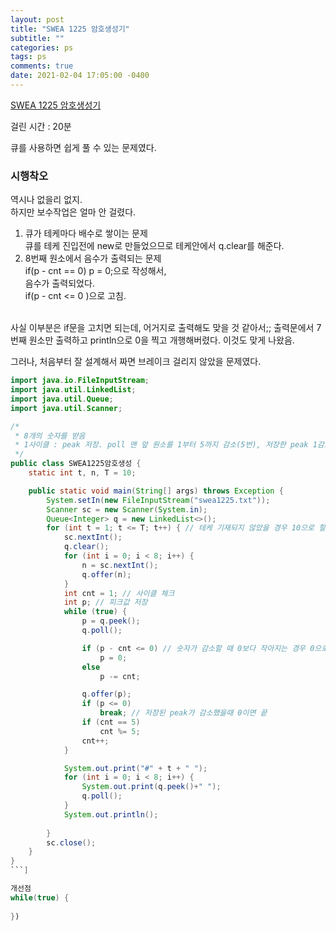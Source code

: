 ```yaml
---
layout: post
title: "SWEA 1225 암호생성기"
subtitle: ""
categories: ps
tags: ps
comments: true
date: 2021-02-04 17:05:00 -0400
---
```


[SWEA 1225 암호생성기](https://swexpertacademy.com/main/code/problem/problemDetail.do?contestProbId=AV14uWl6AF0CFAYD)

걸린 시간 : 20분  

큐를 사용하면 쉽게 풀 수 있는 문제였다.

### 시행착오
역시나 없을리 없지.  
하지만 보수작업은 얼마 안 걸렸다.  
1. 큐가 테케마다 배수로 쌓이는 문제  
큐를 테케 진입전에 new로 만들었으므로 테케안에서 q.clear를 해준다.  
2. 8번째 원소에서 음수가 출력되는 문제  
if(p - cnt == 0) p = 0;으로 작성해서,  
음수가 출력되었다.  
if(p - cnt <= 0 )으로 고침.  
<br>
사실 이부분은 if문을 고치면 되는데,  
어거지로 출력해도 맞을 것 같아서;;   
출력문에서 7번째 원소만 출력하고 println으로 0을 찍고 개행해버렸다.  
이것도 맞게 나왔음.  

그러나, 처음부터 잘 설계해서 짜면 브레이크 걸리지 않았을 문제였다.  


```java
import java.io.FileInputStream;
import java.util.LinkedList;
import java.util.Queue;
import java.util.Scanner;

/*
 * 8개의 숫자를 받음
 * 1사이클 : peak 저장. poll 맨 앞 원소를 1부터 5까지 감소(5번), 저장한 peak 1감소. 맨뒤에 입력 offer
 */
public class SWEA1225암호생성 {
	static int t, n, T = 10;

	public static void main(String[] args) throws Exception {
		System.setIn(new FileInputStream("swea1225.txt"));
		Scanner sc = new Scanner(System.in);
		Queue<Integer> q = new LinkedList<>();
		for (int t = 1; t <= T; t++) { // 테케 기재되지 않았을 경우 10으로 할 것
			sc.nextInt();
			q.clear();
			for (int i = 0; i < 8; i++) {
				n = sc.nextInt();
				q.offer(n);
			}
			int cnt = 1; // 사이클 체크
			int p; // 피크값 저장
			while (true) {
				p = q.peek();
				q.poll();

				if (p - cnt <= 0) // 숫자가 감소할 때 0보다 작아지는 경우 0으로 유지됨
					p = 0;
				else
					p -= cnt;

				q.offer(p);
				if (p <= 0)
					break; // 저장된 peak가 감소했을때 0이면 끝
				if (cnt == 5)
					cnt %= 5;
				cnt++;
			}

			System.out.print("#" + t + " ");
			for (int i = 0; i < 8; i++) {
				System.out.print(q.peek()+" ");
				q.poll();
			}
			System.out.println();
			
		}
		sc.close();
	}
}
```]

개선점
while(true)	{
	
})